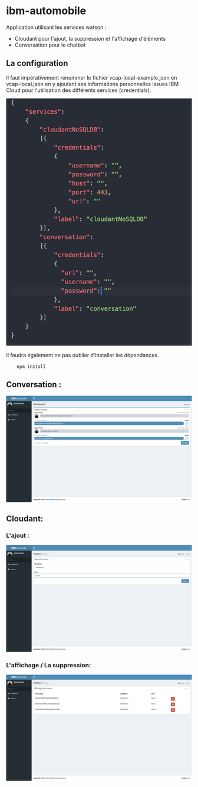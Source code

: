 # ibm-automobile

Application utilisant les services watson :
- Cloudant pour l'ajout, la suppression et l'affichage d'éléments
- Conversation pour le chatbot

## La configuration

Il faut impérativement renommer le fichier vcap-local-example.json en vcap-local.json en y ajoutant ses informations personnelles issues IBM Cloud pour l'utilisation des différents services (credentials).

![alt text](https://github.com/maxgfr/ibm-automobile/blob/master/tuto/vcap.png)

Il faudra également ne pas oublier d'installer les dépendances.


```
    npm install
```

## Conversation :

![alt text](https://github.com/maxgfr/ibm-automobile/blob/master/tuto/chatbot.png)

## Cloudant:

### L'ajout :

![alt text](https://github.com/maxgfr/ibm-automobile/blob/master/tuto/ajout.png)

### L'affichage / La suppression:

![alt text](https://github.com/maxgfr/ibm-automobile/blob/master/tuto/affichage.png)
